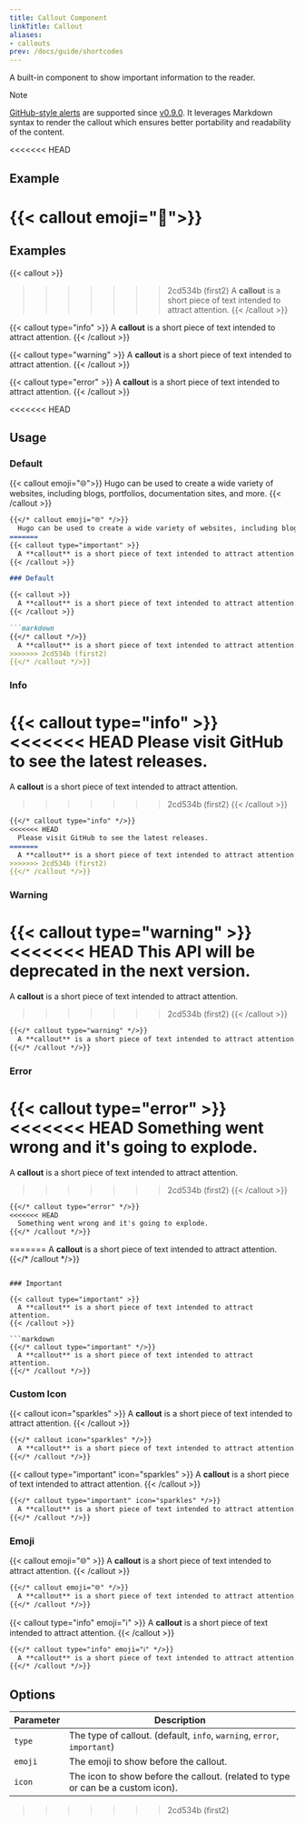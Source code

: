 ```yaml
---
title: Callout Component
linkTitle: Callout
aliases:
- callouts
prev: /docs/guide/shortcodes
---
```


A built-in component to show important information to the reader.

<!--more-->

> [!NOTE]
> [GitHub-style alerts](../../markdown#alerts) are supported since [v0.9.0](https://github.com/imfing/hextra/releases/tag/v0.9.0).
> It leverages Markdown syntax to render the callout which ensures better portability and readability of the content.

<<<<<<< HEAD
## Example

{{< callout emoji="👾">}}
=======
## Examples

{{< callout >}}
>>>>>>> 2cd534b (first2)
  A **callout** is a short piece of text intended to attract attention.
{{< /callout >}}

{{< callout type="info" >}}
  A **callout** is a short piece of text intended to attract attention.
{{< /callout >}}

{{< callout type="warning" >}}
  A **callout** is a short piece of text intended to attract attention.
{{< /callout >}}

{{< callout type="error" >}}
  A **callout** is a short piece of text intended to attract attention.
{{< /callout >}}

<<<<<<< HEAD
## Usage

### Default

{{< callout emoji="🌐">}}
  Hugo can be used to create a wide variety of websites, including blogs, portfolios, documentation sites, and more.
{{< /callout >}}

```markdown
{{</* callout emoji="🌐" */>}}
  Hugo can be used to create a wide variety of websites, including blogs, portfolios, documentation sites, and more.
=======
{{< callout type="important" >}}
  A **callout** is a short piece of text intended to attract attention.
{{< /callout >}}

### Default

{{< callout >}}
  A **callout** is a short piece of text intended to attract attention.
{{< /callout >}}

```markdown
{{</* callout */>}}
  A **callout** is a short piece of text intended to attract attention.
>>>>>>> 2cd534b (first2)
{{</* /callout */>}}
```

### Info

{{< callout type="info" >}}
<<<<<<< HEAD
  Please visit GitHub to see the latest releases.
=======
  A **callout** is a short piece of text intended to attract attention.
>>>>>>> 2cd534b (first2)
{{< /callout >}}

```markdown
{{</* callout type="info" */>}}
<<<<<<< HEAD
  Please visit GitHub to see the latest releases.
=======
  A **callout** is a short piece of text intended to attract attention.
>>>>>>> 2cd534b (first2)
{{</* /callout */>}}
```

### Warning

{{< callout type="warning" >}}
<<<<<<< HEAD
  This API will be deprecated in the next version.
=======
  A **callout** is a short piece of text intended to attract attention.
>>>>>>> 2cd534b (first2)
{{< /callout >}}

```markdown
{{</* callout type="warning" */>}}
  A **callout** is a short piece of text intended to attract attention.
{{</* /callout */>}}
```

### Error

{{< callout type="error" >}}
<<<<<<< HEAD
  Something went wrong and it's going to explode.
=======
  A **callout** is a short piece of text intended to attract attention.
>>>>>>> 2cd534b (first2)
{{< /callout >}}

```markdown
{{</* callout type="error" */>}}
<<<<<<< HEAD
  Something went wrong and it's going to explode.
{{</* /callout */>}}
```
=======
  A **callout** is a short piece of text intended to attract attention.
{{</* /callout */>}}
```

### Important

{{< callout type="important" >}}
  A **callout** is a short piece of text intended to attract attention.
{{< /callout >}}

```markdown
{{</* callout type="important" */>}} 
  A **callout** is a short piece of text intended to attract attention.
{{</* /callout */>}}
```

### Custom Icon

{{< callout icon="sparkles" >}}
A **callout** is a short piece of text intended to attract attention.
{{< /callout >}}

```markdown
{{</* callout icon="sparkles" */>}}
  A **callout** is a short piece of text intended to attract attention.
{{</* /callout */>}}
```

{{< callout type="important" icon="sparkles" >}}
A **callout** is a short piece of text intended to attract attention.
{{< /callout >}}

```markdown
{{</* callout type="important" icon="sparkles" */>}}
  A **callout** is a short piece of text intended to attract attention.
{{</* /callout */>}}
```

### Emoji

{{< callout emoji="🌐" >}}
A **callout** is a short piece of text intended to attract attention.
{{< /callout >}}

```markdown
{{</* callout emoji="🌐" */>}}
  A **callout** is a short piece of text intended to attract attention.
{{</* /callout */>}}
```

{{< callout type="info" emoji="ℹ️" >}}
A **callout** is a short piece of text intended to attract attention.
{{< /callout >}}

```markdown
{{</* callout type="info" emoji="ℹ️" */>}}
  A **callout** is a short piece of text intended to attract attention.
{{</* /callout */>}}
```

## Options

| Parameter | Description                                                                     |
|-----------|---------------------------------------------------------------------------------|
| `type`    | The type of callout. (default, `info`, `warning`, `error`, `important`)         |
| `emoji`   | The emoji to show before the callout.                                           |
| `icon`    | The icon to show before the callout. (related to type or can be a custom icon). |
>>>>>>> 2cd534b (first2)
